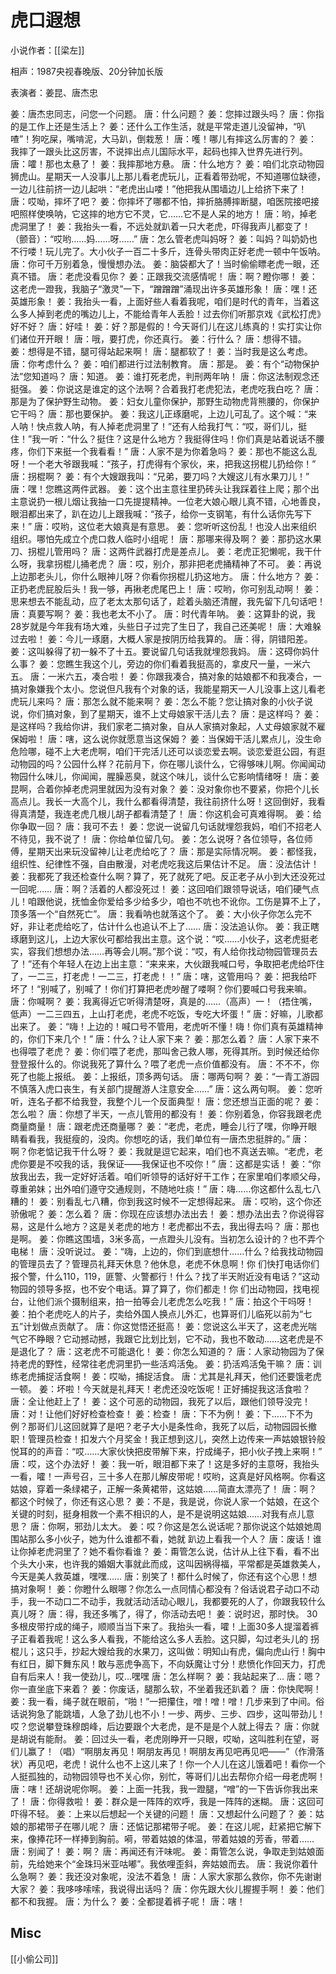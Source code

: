 # 虎口遐想

小说作者：[[梁左]]

相声：1987央视春晚版、20分钟加长版


表演者：姜昆、唐杰忠

姜：唐杰忠同志，问您一个问题。
唐：什么问题？
姜：您摔过跟头吗？
唐：你指的是工作上还是生活上？
姜：还什么工作生活，就是平常走道儿没留神，“叭喳”！狗吃屎，嘴啃泥，大马趴，倒栽葱！
唐：嚄！哪儿有摔这么厉害的？
姜：我摔了一跟头比这厉害，不说摔出点儿国际水平，起码也摔入世界先进行列。
唐：嚯！那也太悬了！
姜：我摔那地方悬。
唐：什么地方？
姜：咱们北京动物园狮虎山。星期天一人没事儿上那儿看老虎玩儿，正看着带劲呢，不知道哪位缺德，一边儿往前挤一边儿起哄：“老虎出山喽！”他把我从围墙边儿上给挤下来了！
唐：哎呦，摔坏了吧？
姜：你摔坏了哪都不怕，摔折胳膊摔断腿，咱医院接吧接吧照样使唤呐，它这摔的地方它不灵，它……它不是人呆的地方！
唐：哟，掉老虎洞里了！
姜：我抬头一看，不远处就趴着一只大老虎，吓得我声儿都变了！（颤音）：“哎哟……妈……呀……”
唐：怎么管老虎叫妈呀？
姜：叫妈？叫奶奶也不行喽！玩儿完了。大小伙子一百二十多斤，连骨头带肉正好老虎一顿中午饭呐。
唐：你可千万别着急，慢慢想办法。
姜：脑袋都大了！当时偷偷瞟老虎一眼，还真不错。
唐：老虎没看见你？
姜：正跟我交流感情呢！
唐：啊？瞪你哪！
姜：这老虎一蹬我，我脑子“激灵”一下，“蹭蹭蹭”涌现出许多英雄形象！
唐：嘿！还英雄形象！
姜：我抬头一看，上面好些人看着我呢，咱们是时代的青年，当着这么多人掉到老虎的嘴边儿上，不能给青年人丢脸！过去你们听那京戏《武松打虎》好不好？
唐：好哇！
姜：好？那是假的！今天哥们儿在这儿练真的！实打实让你们诸位开开眼！
唐：哦，要打虎，你还真行。
姜：行什么？
唐：想得不错。
姜：想得是不错，腿可得站起来啊！
唐：腿都软了！
姜：当时我是这么考虑。
唐：你考虑什么？
姜：咱们都进行过法制教育。
唐：那是。
姜：有个“动物保护法”您知道吗？
唐：知道。
姜：谁打死老虎，判刑两年呐！
唐：你这法制观念还挺强。
姜：你说这是谁定的这个法啊？合着我打老虎犯法，老虎吃我白吃？
唐：那是为了保护野生动物。
姜：妇女儿童你保护，那野生动物虎背熊腰的，你保护它干吗？
唐：那也要保护。
姜：我这儿正琢磨呢，上边儿可乱了。这个喊：“来人呐！快点救人呐，有人掉老虎洞里了！”还有人给我打气：“哎，哥们儿，挺住！”我一听：“什么？挺住？这是什么地方？我挺得住吗！你们真是站着说话不腰疼，你们下来挺一个我看看！”
唐：人家不是为你着急吗？
姜：那也不能这么乱呀！一个老大爷跟我喊：“孩子，打虎得有个家伙，来，把我这拐棍儿扔给你！”
唐：拐棍啊？
姜：有个大嫂跟我叫：“兄弟，要刀吗？大嫂这儿有水果刀儿！”
唐：嘿！您瞧这两件武器。
姜：这个出主意往里扔砖头让我踩着往上爬；那个出主意说扔一根儿烟让我抽一口先提提精神。一位老大娘心眼儿真不错，心地善良，眼泪都出来了，趴在边儿上跟我喊：“孩子，给你一支钢笔，有什么话你先写下来！”
唐：哎哟，这位老大娘真是有意思。
姜：您听听这份乱！也没人出来组织组织。哪怕先成立个虎口救人临时小组呢！
唐：那哪来得及啊？
姜：那扔这水果刀、拐棍儿管用吗？
唐：这两件武器打虎是差点儿。
姜：老虎正犯懒呢，我干什么呀，我拿拐棍儿捅老虎？
唐：哎，别介，那非把老虎捅精神了不可。
姜：再说上边那老头儿，你什么眼神儿呀？你看你拐棍儿扔这地方。
唐：什么地方？
姜：正扔老虎屁股后头！我一够，再揪老虎尾巴上！
唐：哎哟，你可别乱动啊！
姜：思来想去不能乱动，应了老太太那句话了，趁着头脑还清醒，我先留下几句话吧！
唐：真要写啊？
姜：我也老太不小了。
唐：时代青年呐。
姜：这算卦的说，我28岁就是今年我有场大难，头些日子过完了生日了，我自己还美呢！
唐：大难躲过去啦！
姜：今儿一琢磨，大概人家是按阴历给我算的。
唐：得，阴错阳差。
姜：这叫躲得了初一躲不了十五。要说留几句话我就埋怨我妈。
唐：这碍你妈什么事？
姜：您瞧生我这个儿，旁边的你们看着我挺高的，拿皮尺一量，一米六五。
唐：一米六五，凑合啦！
姜：你跟我凑合，搞对象的姑娘都不和我凑合，一搞对象嫌我个太小。您说但凡我有个对象的话，我能星期天一人儿没事上这儿看老虎玩儿来吗？
唐：那怎么就不能来啊？
姜：怎么不能？您让搞对象的小伙子说说，你们搞对象，到了星期天，谁不上丈母娘家干活儿去？
唐：是这样吗？
姜：是这样吗？我给你讲，我们家老二搞对象，自从人家搞对象起，人丈母娘家就不雇保姆啦！
唐：嗐，这么说你就愿意当这保姆？
姜：当保姆干活儿累点儿，没生命危险哪，碰不上大老虎啊，咱们干完活儿还可以谈恋爱去啊。谈恋爱逛公园，有逛动物园的吗？公园什么样？花前月下，你在哪儿谈什么，它得够味儿啊。你闻闻动物园什么味儿，你闻闻，腥臊恶臭，就这个味儿，谈什么它影响情绪呀！
唐：姜昆啊，合着你掉老虎洞里就因为没有对象？
姜：没对象你也不要紧，你把个儿长高点儿。我长一大高个儿，我什么都看得清楚，我往前挤什么呀！这回倒好，我看得真清楚，我连老虎几根儿胡子都看清楚了！
唐：你这机会可真难得啊。
姜：给你争取一回？
唐：我可不去！
姜：您说一说留几句话就埋怨我妈，咱们不招老人不待见，我不说了！
唐：你给单位留几句。
姜：怎么说呀？各位领导，各位师傅，星期天出来玩没留神儿让老虎给吃了？
唐：那是实际情况啊。
姜：都怪我，组织性、纪律性不强，自由散漫，对老虎吃我这后果估计不足。
唐：没法估计！
姜：我都死了我还检查什么啊？算了，死了就死了吧。反正老子从小到大还没死过一回呢……
唐：啊？活着的人都没死过！
姜：这回咱们跟领导说话，咱们硬气点儿！咱跟他说，抚恤金你爱给多少给多少，咱也不吭也不讹你。工伤是算不上了，顶多落一个“自然死亡”。
唐：我看呐也就落这个了。
姜：大小伙子你怎么完不好，非让老虎给吃了，估计什么也追认不上了……
唐：没法追认你。
姜：我正瞎琢磨到这儿，上边大家伙可都给我出主意。这个说：“哎……小伙子，这老虎挺老实，容我们想想办法……再等会儿啊。”那个说：“哎，有人给你找动物园管理员去了！”还有个年轻人在边上出主意：“来来来，大伙跟我喊口号，争取把老虎给吓住了，一二三，打老虎！一二三，打老虎！！”
唐：嗐，这管用吗？
姜：把我给吓坏了！“别喊了，别喊了！你们打算把老虎吵醒了喽啊？你们要喊口号我来嘛。
唐：你喊啊？
姜：我离得近它听得清楚呀，真是的……（高声）一！（捂住嘴，低声）一二三四五，上山打老虎，老虎不吃饭，专吃大坏蛋！”
唐：好嘛，儿歌都出来了。
姜：“嗨！上边的！喊口号不管用，老虎听不懂！嗨！你们真有英雄精神的，你们下来几个！”
唐：什么？让人家下来？
姜：那怎么着？
唐：人家下来不也得喂了老虎？
姜：你们喂了老虎，那叫舍己救人哪，死得其所。到时候还给你登登报什么的。你说我死了算什么？喂了老虎一点价值都没有。
唐：不不不，你死了也能上报纸。
姜：上报纸，顶多两句话。
唐：哪两句啊？
姜：“一青工游园不慎落入虎口丧生，有关部门提醒游人注意安全……”
唐：这么两句啊。
姜：您听听，连名子都不给我登，我整个儿一个反面典型！
唐：您还想当正面的呢？
姜：怎么啦？
唐：你想了半天，一点儿管用的都没有！
姜：你别着急，你容我跟老虎商量商量！
唐：跟老虎还商量哪？
姜：“老虎，老虎，睡会儿行了嘿，你睁开眼睛看看我，我挺瘦的，没肉。你想吃的话，我们单位有一唐杰忠挺胖的。”
唐：啊？你老惦记我干什么呀？
姜：我就是逗它起来，咱们也不真送去嘛。“老虎，老虎你要是不咬我的话，我保证——我保证也不咬你！”
唐：这都是实话！
姜：“你放我出去，我一定好好活着。咱们听领导的话好好干工作；在家里咱们孝顺父母，尊重弟妹；出外咱们遵守交通规则，不随地吐痰！”
唐：嗨……你这都什么乱七八糟的！
姜：别看乱七八糟，你到我这时候不一定想得起来。
唐：哎哟，这个你还骄傲呢？
姜：怎么着？
唐：你现在应该想办法出去！
姜：想办法出去？你说得容易，这是什么地方？这是关老虎的地方！老虎都出不去，我出得去吗？
唐：那也是啊。
姜：你瞧这围墙，3米多高，一点蹬头儿没有。当初怎么设计的？也不弄个电梯！
唐：没听说过。
姜：“嗨，上边的，你们到底想什……什么？给我找动物园的管理员去了？管理员礼拜天休息？他休息，老虎不休息啊！你
们快打电话你们报个警，什么110，119，匪警、火警都行！什么？找了半天附近没有电话？”这动物园的领导多抠，也不安个电话。算了算了，你们都走！你
们出动物园，找电视台，让他们派个摄制组来，拍一拍等会儿老虎怎么吃我！”
唐：拍这个干吗呀！
姜：拍个老虎吃人的片子，卖给外国人换点儿外汇，也算哥们儿临死以前为“七五”计划做点贡献了。
唐：你这觉悟还挺高！
姜：您说这么半天了，这老虎光喘气它不睁眼？它动撼动撼，我跟它比划比划，它不动，我也不敢动……这老虎是不是退化了？
唐：这老虎不可能退化！
姜：你怎么知道的？
唐：人家动物园为了保持老虎的野性，经常往老虎洞里扔一些活鸡活兔。
姜：扔活鸡活兔干嘛？
唐：训练老虎捕捉活食啊！
姜：哎呦，捕捉活食。
唐：尤其是礼拜天，他们还要饿老虎一顿。
姜：坏啦！今天就是礼拜天！老虎还没吃饭呢！正好捕捉我这活食啦？
唐：全让他赶上了！
姜：这个可恶的动物园，我死了以后，跟他们领导没完！
唐：对！让他们好好检查检查！
姜：检查！
唐：下不为例！
姜：下……下不为例？那哥们儿这回就算了是吧？老子大小是条性命，我死了以后，动物园园长撤职！管理员检查！扣发六个月奖金！我正想到这儿，突然上边传来一声姑娘银铃般悦耳的的声音：“哎……大家伙快把皮带解下来，拧成绳子，把小伙子拽上来啊！”
唐：哎，这个办法好！
姜：我一听，眼泪都下来了！这是多好的主意呀，我抬头一看，嚯！一声号召，三十多人在那儿解皮带呢！哎哟，这真是好风格啊。你看这姑娘，穿着一条绿裙子，正解一条黄裙带，这姑娘……简直太漂亮了！
唐：啊？都这个时候了，你还有这心思？
姜：不是，我是说，你说人家一个姑娘，在这个关键的时刻，挺身相救一个素不相识的人，是不是说明这姑娘……对我有点儿意思？
唐：你啊，邪劲儿太大。
姜：哎？你这是怎么说话呢？那你说这个姑娘她周围站那么多小伙子，她为什么谁都不看，她就 趴边上看我一个人？
唐：废话！谁让你掉老虎洞里了？她不看你看谁？
姜：甭管怎么说，估计从上往下看，看不出个头大小来，也许我的婚姻大事就此而成，这叫因祸得福，平常都是英雄救美人，今天是美人救英雄，嘿嘿……
唐：别笑了！都什么时候了，你还有这个心思！想搞对象啊！
姜：你瞪什么眼哪？你怎么一点同情心都没有？俗话说君子动口不动手，我一不动口二不动手，我就活动活动心眼儿，我都要死的人了，你跟我较什么真儿呀？
唐：得，我还多嘴了，得了，你活动去吧！
姜：说时迟，那时快。
30多根皮带拧成的绳子，顺顺当当下来了。我抬头一看，嚯！上面30多人提溜着裤子正看着我呢！这么多人看我，不能给这么多人丢脸。这只脚，勾过老头儿的
拐棍儿；这只手，抄起大嫂给我的水果刀，这叫做：明知山有虎，偏向虎山行！胸中有红日，脚下舞东风！敢与恶虎争高下，不向妖魔让寸分！悲愤化作回天力，打虎自有后来人！我一使劲儿，哎…嘿嘿
唐：怎么样啊？
姜：我站起来了…
唐：嗯？你一直坐底下来着？
姜：你废话，腿那么软，不坐着我还趴着？
唐：你快爬啊！
姜：我一看，绳子就在眼前，“啪！”一把攥住，噌！噌！噌！几步来到了中间。俗话说狗急了能跳墙，人急了劲儿也不小！一步、两步、三步、四步，这叫带劲儿！哎？您说攀登珠穆朗峰，后边要跟个大老虎，是不是是个人就上得去？
唐：你就是胡说有能耐。
姜：回过头一看，老虎刚睁开一只眼，哎呦，这叫胜利在望，哥们儿赢了！（唱）“啊朋友再见！啊朋友再见！啊朋友再见吧再见吧——”（作滑落状）再见吧，老虎！说什么也不上这儿来了！你一个人儿在这儿饿着吧！看你一个人挺孤独的，动物园领导也不关心你，别忙，等哥们儿出去帮你介绍一母老虎啊！
唐：嗐！还胡说呢你啊。
姜：上面一扥我，我一蹬腿，“噌”的一下告诉你我出来了！
唐：你得救啦！
姜：群众是一阵阵的欢呼，我是一阵阵的迷糊。
唐：这回可吓得不轻。
姜：上来以后想起一个关键的问题！
唐：又想起什么问题了？
姜：姑娘的那裙带子在哪儿呢？
唐：还惦记那裙带子呢。
姜：在这儿呢，赶紧把它解下来，像捧花环一样捧到胸前。嗬，带着姑娘的体温，带着姑娘的芳香，带着……
唐：别闻了！
姜：啊？
唐：再闻还有汗味呢。
姜：甭管怎么说，争取走到姑娘面前，先给她来个“金珠玛米亚咕嘟”。我依哩歪斜，奔姑娘而去。
唐：我说你着什么急啊？
姜：我还没对象呢，没法不着急！
唐：人家大家那么救你，你不先谢谢大家？
姜：我哆哆嗦嗦，我说得出话吗？
唐：你先跟大伙儿握握手啊！
姜：他们都不和我握。
唐：为什么？
姜：全都提着裤子呢！
唐：嗐！




## Misc

[[小偷公司]]


